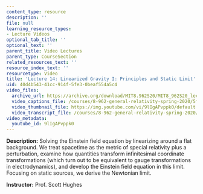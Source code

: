 ```yaml
---
content_type: resource
description: ''
file: null
learning_resource_types:
- Lecture Videos
optional_tab_title: ''
optional_text: ''
parent_title: Video Lectures
parent_type: CourseSection
related_resources_text: ''
resource_index_text: ''
resourcetype: Video
title: 'Lecture 14: Linearized Gravity I: Principles and Static Limit'
uid: 40d4b543-41cc-914f-5fe3-0beaf554a5c4
video_files:
  archive_url: https://archive.org/download/MIT8.962S20/MIT8_962S20_lec14_300k.mp4
  video_captions_file: /courses/8-962-general-relativity-spring-2020/5ff2c5cf93975c83808cc095ed5a8a09_9lIgAPvppk0.vtt
  video_thumbnail_file: https://img.youtube.com/vi/9lIgAPvppk0/default.jpg
  video_transcript_file: /courses/8-962-general-relativity-spring-2020/7395ae025351f820f17dd472b416c76d_9lIgAPvppk0.pdf
video_metadata:
  youtube_id: 9lIgAPvppk0
---
```


**Description:** Solving the Einstein field equation by linearizing around a flat background. We treat spacetime as the metric of special relativity plus a perturbation, examine how quantities transform infinitesimal coordinate transformations (which turn out to be equivalent to gauge transformations in electrodynamics), and develop the Einstein field equation in this limit. Focusing on static sources, we derive the Newtonian limit.

**Instructor:** Prof. Scott Hughes